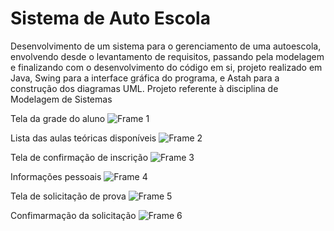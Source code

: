 # Sistema de Auto Escola

Desenvolvimento de um sistema para o gerenciamento de uma autoescola, envolvendo desde o levantamento de requisitos, passando pela modelagem e finalizando com o desenvolvimento do código em si, projeto realizado em Java, Swing para a interface gráfica do programa, e Astah para a construção dos diagramas UML. Projeto referente à disciplina de Modelagem de Sistemas



Tela da grade do aluno
![Frame 1](https://user-images.githubusercontent.com/84208761/192109091-b07daa95-1ae3-4320-9e8d-cda358240beb.png)


Lista das aulas teóricas disponíveis
![Frame 2](https://user-images.githubusercontent.com/84208761/192109120-dbcbc694-1545-4c18-bb4b-3cd826975562.png)


Tela de confirmação de inscrição
![Frame 3](https://user-images.githubusercontent.com/84208761/192109166-80de2a03-5a89-4ed8-b817-09337ba35779.png)


Informações pessoais
![Frame 4](https://user-images.githubusercontent.com/84208761/192109191-d1c74176-8ef6-41d7-9742-16148a8d147e.png)


Tela de solicitação de prova
![Frame 5](https://user-images.githubusercontent.com/84208761/192109233-3019e6b3-b7c1-4b33-afb7-ed8379e1993b.png)


Confimarmação da solicitação
![Frame 6](https://user-images.githubusercontent.com/84208761/192109251-9eaa4858-4964-4d09-97b4-ba92d227fac6.png)
